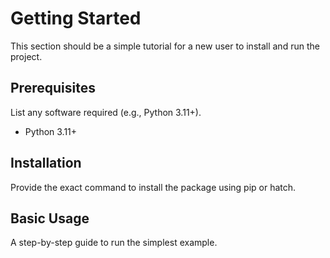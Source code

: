 # Getting Started

This section should be a simple tutorial for a new user
to install and run the project.

## Prerequisites

List any software required (e.g., Python 3.11+).

- Python 3.11+

## Installation

Provide the exact command to install the package using pip or hatch.

## Basic Usage

A step-by-step guide to run the simplest example.
